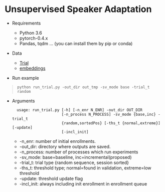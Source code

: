 # Unsupervised Speaker Adaptation

* Requirements
    * Python 3.6
    * pytorch-0.4.x
    * Pandas, tqdm ... (you can install them by pip or conda)

* Data
    * [Trial](https://drive.google.com/open?id=1dD7n4Vn56cdrb6A21C1sf-mDjPE0gDpm&authuser=muncok@dal.snu.ac.kr)
    * [embeddings](https://drive.google.com/open?id=1QIkKdmTi4sICGokWlwAy25cTGB2OEAT7&authuser=muncok@dal.snu.ac.kr)

* Run example

>`python run_trial.py -out_dir out_tmp -sv_mode base -trial_t random`

* Arguments

    ```
      usage: run_trial.py [-h] [-n_enr N_ENR] -out_dir OUT_DIR
                          [-n_process N_PROCESS] -sv_mode {base,inc} -trial_t
                          {random,sortedPos} [-ths_t {normal,extreme}] [-update]
                          [-incl_init]
    ```

    * -n_enr: number of initial enrollments.
    * -out_dir: directory where outputs are saved.
    * -n_process: number of processes which run experiments
    * -sv_mode: base=baseline, inc=incremental(proposed)
    * -trial_t: trial type {random sequence, session sorted}
    * -ths_t: threshold type; normal=found in validation, extreme=low threshold
    * -update: threshold update flag
    * -incl_init: always including init enrollment in enrollment queue
